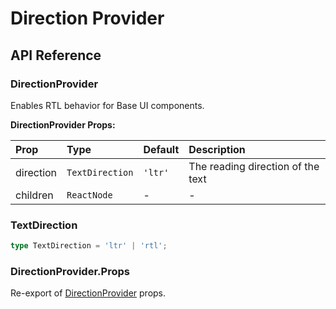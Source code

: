 # Direction Provider

[//]: types.ts '<-- Autogenerated By (do not edit the following markdown directly)'

## API Reference

### DirectionProvider

Enables RTL behavior for Base UI components.

**DirectionProvider Props:**

| Prop           | Type             | Default   | Description                         |
| :------------- | :--------------- | :-------- | :---------------------------------- |
| direction      | `TextDirection`  | `'ltr'`   | The reading direction of the text   |
| children       | `ReactNode`      | -         | -                                   |

### TextDirection

```typescript
type TextDirection = 'ltr' | 'rtl';
```

### DirectionProvider.Props

Re-export of [DirectionProvider](#directionprovider) props.
